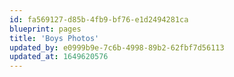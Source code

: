 ```yaml
---
id: fa569127-d85b-4fb9-bf76-e1d2494281ca
blueprint: pages
title: 'Boys Photos'
updated_by: e0999b9e-7c6b-4998-89b2-62fbf7d56113
updated_at: 1649620576
---
```

